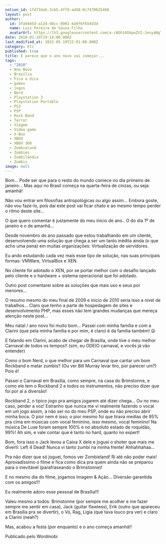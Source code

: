 ```yaml
---
notion_id: 1fd73dab-3cb5-4ff9-ad48-0c7470625468
layout: post
author:
  id: 3fa6445d-a13d-40cc-8901-4a9f6f654d3d
  name: Luiz Pereira de Souza Filho
  avatarUrl: https://lh3.googleusercontent.com/a-/AOh14GhpwZVI-JevyaNgTdlrOT6YN20cI6V9Kxtq38Ij8AQ=s100
date: 2010-02-16T19:14:00.000Z
last_modified_at: 2022-05-19T22:01:00.000Z
category: Etc
published: true
title: E parece que o ano novo vai começar...
tags:
  - "2010"
  - Ano Novo
  - Brasília
  - Fica a dica
  - games
  - jogos
  - Nerd
  - Playstation 3
  - Playstation Portable
  - PS3
  - PSP
  - Rock Band
  - Terror
  - Viagem
  - Video-game
  - X-Box
  - XBOX
  - XBOX 360
  - Zombieland
  - Zombies
  - Zumbilândia
  - Zumbis
image: null
---
```


Bom... Pode ser que para o resto do mundo comece no dia primeiro de janeiro... Mas aqui no Brasil começa na quarta-feira de cinzas, ou seja: amanhã!

Não vou entrar em filosofias antropológicas ou algo assim... Embora goste, não vou faze-lo, pois daí este post vai ficar chato e ao mesmo tempo perder o ritmo deste site...

O que quero comentar é justamente do meu inicio de ano.. O do dia 1º de janeiro e o de amanhã...

Desde novembro do ano passado que estou trabalhando em um cliente, desenvolvendo uma solução que chega a ser um tanto inédita ainda (o que acho uma pena) em muitas organizações: Virtualização de servidores.

Eu ando estudando cada vez mais esse tipo de solução, nas suas principais formas: VMWare, VirtualBox e XEN.

No cliente foi adotado o XEN, por se portar melhor com o desafio lançado pelo cliente e o hardware + sistema operacional que foi adotado.

Outro post comentarei sobre as soluções que mais uso e seus por menores...

O resumo mesmo do meu final de 2009 e inicio de 2010 seria isso a nível de trabalhos... Claro que tenho a parte de hospedagem de sites e desenvolvimento PHP, mas esses não tem grandes mudanças que mereça atenção neste post...

Meu natal / ano novo foi muito bom... Passei com minha família e com a Clarini (que pela minha família e por mim, é claro) é da família também! 😛

E falando em Clarini, acabo de chegar de Brasília, onde tive o meu melhor Carnaval de todos os tempos!! (sim, eu ODEIO carnaval, e vocês já vão entender)

Como o bom Nerd, o que melhor para um Carnaval que cantar um bom Rockband e matar zumbis? (Ou ver Bill Murray levar tiro, por parecer um?) Pois é!

Passei o Carnaval em Brasília, como sempre, na casa do Brimstonne, e como ele tem o Rockband 2 e todos os instrumentos, não preciso dizer que foi por aí a diversão!

Rockband 2, o tipico jogo pra amigos jogarem até dizer chega... Ou no meu caso, perder a voz! Estranho que nunca me vi realmente fazendo o vocal em um jogo assim, a não ser no do meu PSP, onde eu não preciso abrir minha boca. O pior nem é isso; o pior mesmo foi que tirava medias de 95% pra cima em músicas com vocal feminino, isso mesmo, vocal feminino! Na música De Luxe foram sempre 100% e no absoluto estado de roquidão, 99%! Ah sim, e vale contar que é tanto no hard, quanto no expert!

Bom, fora isso o Jack levou a Caixa X dele e joguei o shoter que mais me diverti: Left 4 Dead! Nunca vi tanto zumbi na minha frente! Ahhahhahaa...

Pra não dizer que só joguei, fomos ver Zombieland! Ri até não poder mais! Aprovadíssimo o filme e fica como dica pra quem ainda não se preparou para o inevitável (parafraseando o Brimstonne)!

E no mesmo dia do filme, jogamos Imagem & Ação... Diversão garantida com os amigos!!!

Eu realmente adoro esse pessoal de Brasília!!!

Valeu mesmo a todos: Brimstonne (por sempre me acolher e me fazer sempre me sentir em casa), Jack (guitar flawless), Erik (outro que apareceu em Brasília pra se divertir), o Vó, Rag, Lígia (que tava louco pra ver) e claro a Clarini (neah?)

Mas, acabou a festa (por enquanto) e o ano começa amanhã!!

Publicado pelo Wordmobi

